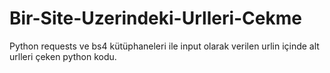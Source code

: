 # Bir-Site-Uzerindeki-Urlleri-Cekme
Python requests ve bs4 kütüphaneleri ile input olarak verilen urlin içinde alt urlleri çeken python kodu.
